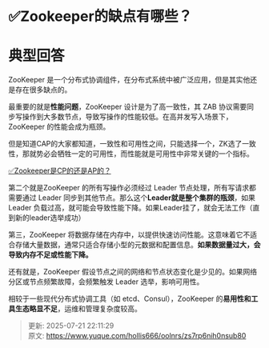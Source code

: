 # ✅Zookeeper的缺点有哪些？

# 典型回答


ZooKeeper 是一个分布式协调组件，在分布式系统中被广泛应用，但是其实他还是存在很多缺点的。



最重要的就是**性能问题**，ZooKeeper 设计是为了高一致性，其 ZAB 协议需要同步写操作到大多数节点，导致写操作的性能较低。在高并发写入场景下，ZooKeeper 的性能会成为瓶颈。



但是知道CAP的大家都知道，一致性和可用性之间，只能选择一个，ZK选了一致性，那就势必会牺牲一定的可用性，而性能就是可用性中非常关键的一个指标。



[✅Zookeeper是CP的还是AP的？](https://www.yuque.com/hollis666/oolnrs/lxznb86av97adwt6)



第二个就是ZooKeeper 的所有写操作必须经过 Leader 节点处理，所有写请求都需要通过 Leader 同步到其他节点。那么这个**Leader就是整个集群的瓶颈**，如果 Leader 负载过高，就可能会导致性能下降。如果Leader挂了，就会无法工作（直到新的leader选举成功）



第三，ZooKeeper 将数据存储在内存中，以提供快速访问性能。这意味着它不适合存储大量数据，通常只适合存储小型的元数据和配置信息。**如果数据量过大，会导致内存不足或性能下降。**



还有就是，ZooKeeper 假设节点之间的网络和节点状态变化是少见的。如果网络分区或节点频繁故障，会频繁触发 Leader 选举，影响可用性。



相较于一些现代分布式协调工具（如 etcd、Consul），ZooKeeper 的**易用性和工具生态略显不足**，运维和管理复杂度较高。



> 更新: 2025-07-21 22:11:29  
> 原文: <https://www.yuque.com/hollis666/oolnrs/zs7rp6nih0nsub80>
